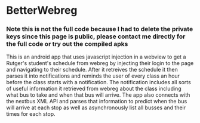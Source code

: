 # BetterWebreg
### __Note this is not the full code because I had to delete the private keys since this page is public, please contact me directly for the full code or try out the compiled apks__
This is an android app that uses javascript injection in a webview to get a Rutger's student's schedule from webreg by injecting their login to the page and navigating to their schedule. After it retreives the schedule it then parses it into notifications and reminds the user of every class an hour before the class starts with a notification. The notification includes all sorts of useful information it retrieved from webreg about the class including what bus to take and when that bus will arrive. The app also connects with the nextbus XML API and parses that information to predict when the bus will arrive at each stop as well as asynchronously list all busses and their times for each stop.
